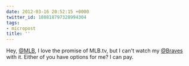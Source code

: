 ```yaml
---
date: 2012-03-16 20:52:15 +0000
twitter_id: 180818797328994304
tags:
- micropost
title: ''
---
```


Hey, [@MLB](https://twitter.com/MLB), I love the promise of MLB.tv, but I can't watch my [@Braves](https://twitter.com/Braves) with it. Either of you have options for me? I can pay.
